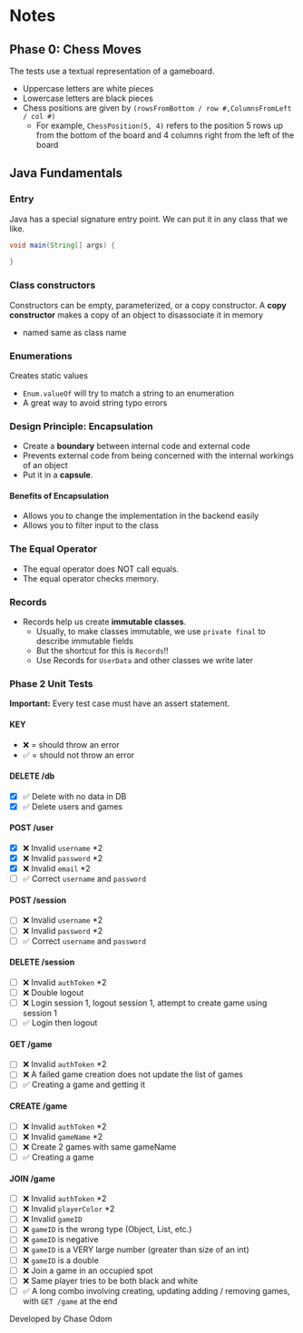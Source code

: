 # Notes

## Phase 0: Chess Moves

The tests use a textual representation of a gameboard.

- Uppercase letters are white pieces
- Lowercase letters are black pieces
- Chess positions are given by `(rowsFromBottom / row #,ColumnsFromLeft / col #)`
  - For example, `ChessPosition(5, 4)` refers to the position 5 rows up from the bottom of the board and 4 columns right from the left of the board

## Java Fundamentals

### Entry

Java has a special signature entry point. We can put it in any class that we like.
```java
void main(String[] args) {
    
}
```

### Class constructors

Constructors can be empty, parameterized, or a copy constructor. A **copy constructor** makes a copy of an object to disassociate it in memory

- named same as class name

### Enumerations

Creates static values
- `Enum.valueOf` will try to match a string to an enumeration
- A great way to avoid string typo errors

### Design Principle: Encapsulation

- Create a **boundary** between internal code and external code
- Prevents external code from being concerned with the internal workings of an object
- Put it in a **capsule**.

#### Benefits of Encapsulation

- Allows you to change the implementation in the backend easily
- Allows you to filter input to the class

### The Equal Operator

- The equal operator does NOT call equals.
- The equal operator checks memory.

### Records

- Records help us create **immutable classes**.
  - Usually, to make classes immutable, we use `private final` to describe immutable fields
  - But the shortcut for this is `Records`!!
  - Use Records for `UserData` and other classes we write later

### Phase 2 Unit Tests

**Important:** Every test case must have an assert statement.

#### KEY
- ❌ = should throw an error
- ✅ = should not throw an error

#### DELETE /db

- [x] ✅ Delete with no data in DB
- [x] ✅ Delete users and games

#### POST /user

- [x] ❌ Invalid `username` *2
- [x] ❌ Invalid `password` *2
- [x] ❌ Invalid `email` *2
- [ ] ✅ Correct `username` and `password`

#### POST /session

- [ ] ❌ Invalid `username` *2
- [ ] ❌ Invalid `password` *2
- [ ] ✅ Correct `username` and `password`

#### DELETE /session

- [ ] ❌ Invalid `authToken` *2
- [ ] ❌ Double logout
- [ ] ❌ Login session 1, logout session 1, attempt to create game using session 1
- [ ] ✅ Login then logout

#### GET /game

- [ ] ❌ Invalid `authToken` *2
- [ ] ❌ A failed game creation does not update the list of games
- [ ] ✅ Creating a game and getting it

#### CREATE /game

- [ ] ❌ Invalid `authToken` *2
- [ ] ❌ Invalid `gameName` *2
- [ ] ❌ Create 2 games with same gameName
- [ ] ✅ Creating a game

#### JOIN /game

- [ ] ❌ Invalid `authToken` *2
- [ ] ❌ Invalid `playerColor` *2
- [ ] ❌ Invalid `gameID`
- [ ] ❌ `gameID` is the wrong type (Object, List, etc.)
- [ ] ❌ `gameID` is negative
- [ ] ❌ `gameID` is a VERY large number (greater than size of an int)
- [ ] ❌ `gameID` is a double
- [ ] ❌ Join a game in an occupied spot
- [ ] ❌ Same player tries to be both black and white
- [ ] ✅ A long combo involving creating, updating adding / removing games, with `GET /game` at the end

Developed by Chase Odom
